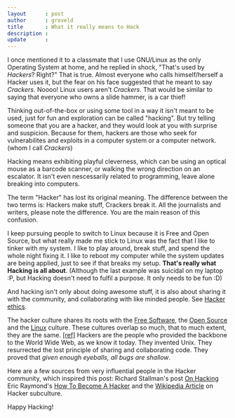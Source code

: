 ```yaml
---
layout      : post
author      : groveld
title       : What it really means to Hack
description :
update      :
---
```


I once mentioned it to a classmate that I use GNU/Linux as the only Operating System at home, and he replied in shock, "That's used by *Hackers*? Right?"
That is true. Almost everyone who calls himself/herself a Hacker uses it, but the fear on his face suggested that he meant to say *Crackers*.
Noooo! Linux users aren't *Crackers*. That would be similar to saying that everyone who owns a slide hammer, is a car thief!

Thinking out-of-the-box or using some tool in a way it isn't meant to be used, just for fun and exploration can be called "hacking".
But try telling someone that you are a hacker, and they would look at you with surprise and suspicion.
Because for them, hackers are those who seek for vulnerabilites and exploits in a computer system or a computer network. (whom I call *Crackers*)

Hacking means exhibiting playful cleverness, which can be using an optical mouse as a barcode scanner, or walking the wrong direction on an escalator.
It isn't even nescessarily related to programming, leave alone breaking into computers.

The term "Hacker" has lost its original meaning.
The difference between the two terms is: Hackers make stuff, Crackers break it.
All the journalists and writers, please note the difference. You are the main reason of this confusion.

I keep pursuing people to switch to Linux because it is Free and Open Source, but what really made me stick to Linux was the fact that I like to tinker with my system. I like to play around, break stuff, and spend the whole night fixing it.
I like to reboot my computer while the system updates are being applied, just to see if that breaks my setup. **That's really what Hacking is all about**.
(Although the last example was suicidal on my laptop :P, but Hacking doesn't need to fulfil a purpose. It only needs to be fun :D)

And hacking isn't only about doing awesome stuff, it is also about sharing it with the community, and collaborating with like minded people.
See [Hacker ethics](https://en.wikipedia.org/wiki/Hacker_ethic).

The hacker culture shares its roots with the [Free Software](http://fsf.org), the [Open Source](http://opensource.org) and the [Linux](http://linuxfoundation.org) culture.
These cultures overlap so much, that to much extent, they are the same. [[ref]](http://www.catb.org/~esr/faqs/hacker-howto.html#what_is)
Hackers are the people who provided the backbone to the World Wide Web, as we know it today. They invented Unix.
They resurrected the lost principle of sharing and collaborating code. They proved that *given enough eyeballs, all bugs are shallow*.

Here are a few sources from very influential people in the Hacker community, which inspired this post:
Richard Stallman's post [On Hacking](https://stallman.org/articles/on-hacking.html)
Eric Raymond's [How To Become A Hacker](http://www.catb.org/~esr/faqs/hacker-howto.html)
and the [Wikipedia Article](https://en.wikipedia.org/wiki/Hacker_%28programmer_subculture%29) on Hacker subculture.

Happy Hacking!
